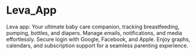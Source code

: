 # Leva_App
Leva app: Your ultimate baby care companion, tracking breastfeeding, pumping, bottles, and diapers. Manage emails, notifications, and media effortlessly. Secure login with Google, Facebook, and Apple. Enjoy graphs, calendars, and subscription support for a seamless parenting experience.
